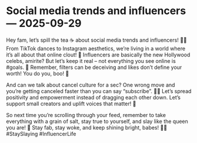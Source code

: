 # Social media trends and influencers — 2025-09-29

Hey fam, let’s spill the tea ☕️ about social media trends and influencers! 💁‍♀️ From TikTok dances to Instagram aesthetics, we’re living in a world where it’s all about that online clout! 🌟 Influencers are basically the new Hollywood celebs, amirite? But let’s keep it real – not everything you see online is #goals. 🚫 Remember, filters can be deceiving and likes don’t define your worth! You do you, boo! 🌈

And can we talk about cancel culture for a sec? One wrong move and you’re getting canceled faster than you can say “subscribe”. 🙅‍♂️ Let’s spread positivity and empowerment instead of dragging each other down. Let’s support small creators and uplift voices that matter! 🌟

So next time you’re scrolling through your feed, remember to take everything with a grain of salt, stay true to yourself, and slay like the queen you are! 🌸 Stay fab, stay woke, and keep shining bright, babes! 💖✨ #StaySlaying #InfluencerLife